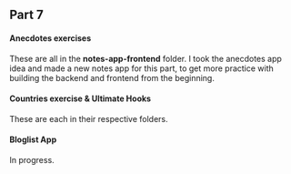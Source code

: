 ## Part 7

#### Anecdotes exercises

These are all in the **notes-app-frontend** folder. I took the anecdotes app idea 
and made a new notes app for this part, to get more practice with building the
backend and frontend from the beginning.

#### Countries exercise & Ultimate Hooks

These are each in their respective folders.

#### Bloglist App

In progress.
